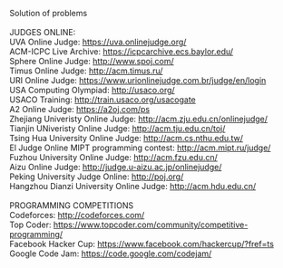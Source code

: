 Solution of  problems<br />
<br />
JUDGES ONLINE:<br />
UVA Online Judge: https://uva.onlinejudge.org/ <br />
ACM-ICPC Live Archive: https://icpcarchive.ecs.baylor.edu/<br />
Sphere Online Judge: http://www.spoj.com/<br />
Timus Online Judge: http://acm.timus.ru/<br />
URI Online Judge: https://www.urionlinejudge.com.br/judge/en/login<br />
USA Computing Olympiad: http://usaco.org/<br />
USACO Training: http://train.usaco.org/usacogate<br />
A2 Online Judge: https://a2oj.com/ps<br />
Zhejiang Univeristy Online Judge: http://acm.zju.edu.cn/onlinejudge/<br />
Tianjin UNiveristy Online Judge: http://acm.tju.edu.cn/toj/<br />
Tsing Hua University Online Judge: http://acm.cs.nthu.edu.tw/<br />
El Judge Online MIPT programming contest: http://acm.mipt.ru/judge/<br />
Fuzhou University Online Judge: http://acm.fzu.edu.cn/<br />
Aizu Online Judge: http://judge.u-aizu.ac.jp/onlinejudge/<br />
Peking University Judge Online: http://poj.org/<br />
Hangzhou Dianzi University Online Judge: http://acm.hdu.edu.cn/<br />
<br />
PROGRAMMING COMPETITIONS<br />
Codeforces: http://codeforces.com/<br />
Top Coder: https://www.topcoder.com/community/competitive-programming/<br />
Facebook Hacker Cup: https://www.facebook.com/hackercup/?fref=ts<br />
Google Code Jam: https://code.google.com/codejam/<br />

